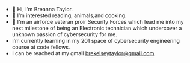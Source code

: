 - 👋 Hi, I’m Breanna Taylor.
- 👀 I’m interested reading, animals,and cooking.
- 🌱 I'm an airforce veteran proir Security Forces which lead me into my next milestone of being an Electronic technician which undercover a unknown passion of cybersecurity for me. 
-  I’m currently learning in my 201 space of cybersecurity engineering course at code fellows.
- I can be reached at my gmail brekelseytaylor@gmail.com 

<!---
Btaylor007/Btaylor007 is a ✨ special ✨ repository because its `README.md` (this file) appears on your GitHub profile.
You can click the Preview link to take a look at your changes.
--->

